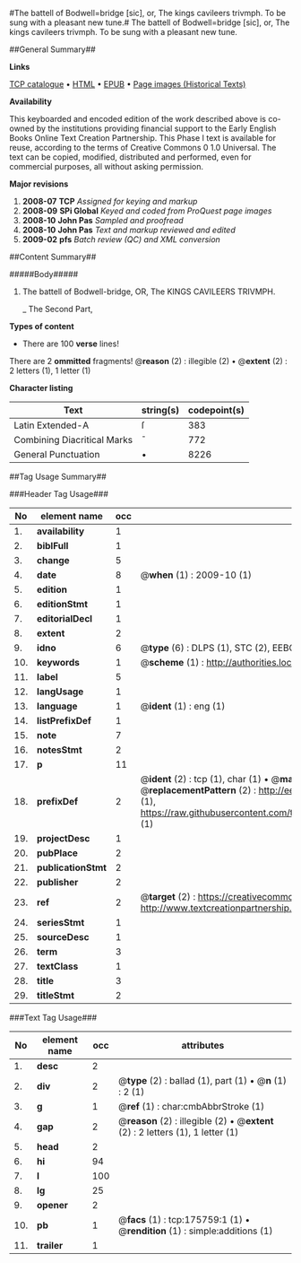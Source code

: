 #The battell of Bodwell=bridge [sic], or, The kings cavileers trivmph. To be sung with a pleasant new tune.#
The battell of Bodwell=bridge [sic], or, The kings cavileers trivmph. To be sung with a pleasant new tune.

##General Summary##

**Links**

[TCP catalogue](http://www.ota.ox.ac.uk/tcp/)  • 
[HTML](http://tei.it.ox.ac.uk/tcp/Texts-HTML/free/B01/B01521.html)  • 
[EPUB](http://tei.it.ox.ac.uk/tcp/Texts-EPUB/free/B01/B01521.epub) • 
[Page images (Historical Texts)](https://data.historicaltexts.jisc.ac.uk/view?pubId=eebo-52614518e&pageId=eebo-52614518e-175759-1)

**Availability**

This keyboarded and encoded edition of the
	       work described above is co-owned by the institutions
	       providing financial support to the Early English Books
	       Online Text Creation Partnership. This Phase I text is
	       available for reuse, according to the terms of Creative
	       Commons 0 1.0 Universal. The text can be copied,
	       modified, distributed and performed, even for
	       commercial purposes, all without asking permission.

**Major revisions**

1. __2008-07__ __TCP__ *Assigned for keying and markup*
1. __2008-09__ __SPi Global__ *Keyed and coded from ProQuest page images*
1. __2008-10__ __John Pas__ *Sampled and proofread*
1. __2008-10__ __John Pas__ *Text and markup reviewed and edited*
1. __2009-02__ __pfs__ *Batch review (QC) and XML conversion*

##Content Summary##

#####Body#####

1. The battell of Bodwell-bridge, OR, The KINGS CAVILEERS TRIVMPH.

    _ The Second Part,

**Types of content**

  * There are 100 **verse** lines!

There are 2 **ommitted** fragments! 
 @__reason__ (2) : illegible (2)  •  @__extent__ (2) : 2 letters (1), 1 letter (1)

**Character listing**


|Text|string(s)|codepoint(s)|
|---|---|---|
|Latin Extended-A|ſ|383|
|Combining             Diacritical Marks|̄|772|
|General Punctuation|•|8226|

##Tag Usage Summary##

###Header Tag Usage###

|No|element name|occ|attributes|
|---|---|---|---|
|1.|__availability__|1||
|2.|__biblFull__|1||
|3.|__change__|5||
|4.|__date__|8| @__when__ (1) : 2009-10 (1)|
|5.|__edition__|1||
|6.|__editionStmt__|1||
|7.|__editorialDecl__|1||
|8.|__extent__|2||
|9.|__idno__|6| @__type__ (6) : DLPS (1), STC (2), EEBO-CITATION (1), OCLC (1), VID (1)|
|10.|__keywords__|1| @__scheme__ (1) : http://authorities.loc.gov/ (1)|
|11.|__label__|5||
|12.|__langUsage__|1||
|13.|__language__|1| @__ident__ (1) : eng (1)|
|14.|__listPrefixDef__|1||
|15.|__note__|7||
|16.|__notesStmt__|2||
|17.|__p__|11||
|18.|__prefixDef__|2| @__ident__ (2) : tcp (1), char (1)  •  @__matchPattern__ (2) : ([0-9\-]+):([0-9IVX]+) (1), (.+) (1)  •  @__replacementPattern__ (2) : http://eebo.chadwyck.com/downloadtiff?vid=$1&page=$2 (1), https://raw.githubusercontent.com/textcreationpartnership/Texts/master/tcpchars.xml#$1 (1)|
|19.|__projectDesc__|1||
|20.|__pubPlace__|2||
|21.|__publicationStmt__|2||
|22.|__publisher__|2||
|23.|__ref__|2| @__target__ (2) : https://creativecommons.org/publicdomain/zero/1.0/ (1), http://www.textcreationpartnership.org/docs/. (1)|
|24.|__seriesStmt__|1||
|25.|__sourceDesc__|1||
|26.|__term__|3||
|27.|__textClass__|1||
|28.|__title__|3||
|29.|__titleStmt__|2||


###Text Tag Usage###

|No|element name|occ|attributes|
|---|---|---|---|
|1.|__desc__|2||
|2.|__div__|2| @__type__ (2) : ballad (1), part (1)  •  @__n__ (1) : 2 (1)|
|3.|__g__|1| @__ref__ (1) : char:cmbAbbrStroke (1)|
|4.|__gap__|2| @__reason__ (2) : illegible (2)  •  @__extent__ (2) : 2 letters (1), 1 letter (1)|
|5.|__head__|2||
|6.|__hi__|94||
|7.|__l__|100||
|8.|__lg__|25||
|9.|__opener__|2||
|10.|__pb__|1| @__facs__ (1) : tcp:175759:1 (1)  •  @__rendition__ (1) : simple:additions (1)|
|11.|__trailer__|1||
